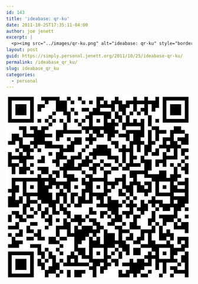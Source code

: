 ```yaml
---
id: 143
title: 'ideabase: qr-ku'
date: 2011-10-25T17:35:11-04:00
author: joe jenett
excerpt: |
  <p><img src="../images/qr-ku.png" alt="ideabase: qr-ku" style="border:none;" /></p>
layout: post
guid: https://simply.personal.jenett.org/2011/10/25/ideabase-qr-ku/
permalink: /ideabase_qr_ku/
slug: ideabase_qr_ku
categories:
  - personal
---
```

<img src="../images/qr-ku.png" alt="ideabase: qr-ku" style="border:none;" />
